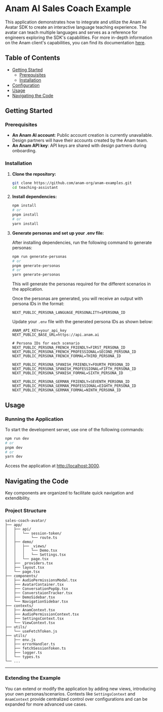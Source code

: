 # Anam AI Sales Coach Example

This application demonstrates how to integrate and utilize the Anam AI Avatar SDK to create an interactive language teaching experience. The avatar can teach multiple languages and serves as a reference for engineers exploring the SDK's capabilities. For more in-depth information on the Anam client's capabilities, you can find its documentation [here](https://www.npmjs.com/package/@anam-ai/js-sdk).

## Table of Contents

- [Getting Started](#getting-started)
  - [Prerequisites](#prerequisites)
  - [Installation](#installation)
- [Configuration](#configuration)
- [Usage](#usage)
- [Navigating the Code](#navigating-the-code)

## Getting Started

### Prerequisites

- **An Anam AI account**: Public account creation is currently unavailable. Design partners will have their accounts created by the Anam team.
- **An Anam API key**: API keys are shared with design partners during onboarding.

### Installation

1. **Clone the repository:**

   ```bash
   git clone https://github.com/anam-org/anam-examples.git
   cd teaching-assistant
   ```

2. **Install dependencies:**

   ```bash
   npm install
   # or
   pnpm install
   # or
   yarn install
   ```

3. **Generate personas and set up your .env file:**

   After installing dependencies, run the following command to generate personas:

   ```bash
   npm run generate-personas
   # or
   pnpm generate-personas
   # or
   yarn generate-personas
   ```

   This will generate the personas required for the different scenarios in the application.

   Once the personas are generated, you will receive an output with persona IDs in the format:

   ```
   NEXT_PUBLIC_PERSONA_LANGUAGE_PERSONALITY=$PERSONA_ID
   ```

   Update your `.env` file with the generated persona IDs as shown below:

   ```env
   ANAM_API_KEY=your_api_key
   NEXT_PUBLIC_BASE_URL=https://api.anam.ai

   # Persona IDs for each scenario
   NEXT_PUBLIC_PERSONA_FRENCH_FRIENDLY=FIRST_PERSONA_ID
   NEXT_PUBLIC_PERSONA_FRENCH_PROFESSIONAL=SECOND_PERSONA_ID
   NEXT_PUBLIC_PERSONA_FRENCH_FORMAL=THIRD_PERSONA_ID

   NEXT_PUBLIC_PERSONA_SPANISH_FRIENDLY=FOURTH_PERSONA_ID
   NEXT_PUBLIC_PERSONA_SPANISH_PROFESSIONAL=FIFTH_PERSONA_ID
   NEXT_PUBLIC_PERSONA_SPANISH_FORMAL=SIXTH_PERSONA_ID

   NEXT_PUBLIC_PERSONA_GERMAN_FRIENDLY=SEVENTH_PERSONA_ID
   NEXT_PUBLIC_PERSONA_GERMAN_PROFESSIONAL=EIGHTH_PERSONA_ID
   NEXT_PUBLIC_PERSONA_GERMAN_FORMAL=NINTH_PERSONA_ID
   ```

## Usage

### Running the Application

To start the development server, use one of the following commands:

   ```bash
   npm run dev
   # or
   pnpm dev
   # or
   yarn dev
   ```

Access the application at [http://localhost:3000](http://localhost:3000).

## Navigating the Code

Key components are organized to facilitate quick navigation and extendibility.

### Project Structure

   ```
   sales-coach-avatar/
   ├── app/
   │   ├── api/
   │   │   └── session-token/
   │   │       └── route.ts
   │   ├── demo/
   │   │   ├── _views/
   │   │   │   └── Demo.tsx
   │   │   │   └── Settings.tsx
   │   │   └── page.tsx
   │   ├── _providers.tsx
   │   ├── layout.tsx
   │   └── page.tsx
   ├── components/
   │   ├── AudioPermissionsModal.tsx
   │   ├── AvatarContainer.tsx
   │   ├── ConversationPopUp.tsx
   │   ├── ConverstaionTracker.tsx
   │   ├── DemoSidebar.tsx
   │   └── NavigationSidebar.tsx
   ├── contexts/
   │   ├── AnamContext.tsx
   │   ├── AudioPermissionContext.tsx
   │   ├── SettingsContext.tsx
   │   └── ViewContext.tsx
   ├── utils/
   │   └── useFetchToken.js
   ├── utils/
   │   ├── env.js
   │   ├── errorHandler.ts
   │   ├── fetchSessionToken.ts
   │   ├── logger.ts
   │   └── types.ts
   └── ...
   ```

---

### Extending the Example

You can extend or modify the application by adding new views, introducing your own personas/scenarios. Contexts like `SettingsContext` and `AnamContext` provide centralized control over configurations and can be expanded for more advanced use cases.